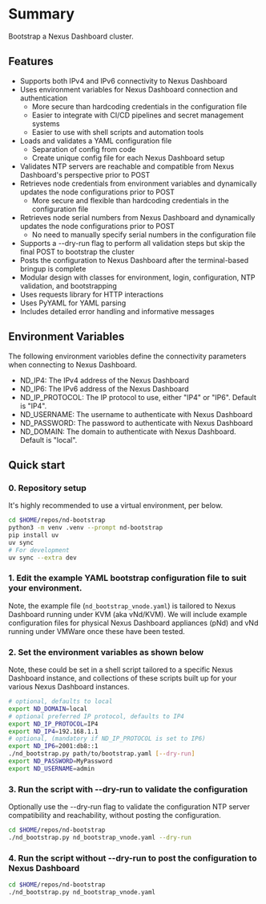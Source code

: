 # Summary

Bootstrap a Nexus Dashboard cluster.

## Features

- Supports both IPv4 and IPv6 connectivity to Nexus Dashboard
- Uses environment variables for Nexus Dashboard connection and authentication
  - More secure than hardcoding credentials in the configuration file
  - Easier to integrate with CI/CD pipelines and secret management systems
  - Easier to use with shell scripts and automation tools
- Loads and validates a YAML configuration file
  - Separation of config from code
  - Create unique config file for each Nexus Dashboard setup
- Validates NTP servers are reachable and compatible from Nexus Dashboard's perspective prior to POST
- Retrieves node credentials from environment variables and dynamically updates the node configurations prior to POST
  - More secure and flexible than hardcoding credentials in the configuration file
- Retrieves node serial numbers from Nexus Dashboard and dynamically updates the node configurations prior to POST
  - No need to manually specify serial numbers in the configuration file
- Supports a --dry-run flag to perform all validation steps but skip the final POST to bootstrap the cluster
- Posts the configuration to Nexus Dashboard after the terminal-based bringup is complete
- Modular design with classes for environment, login, configuration, NTP validation, and bootstrapping
- Uses requests library for HTTP interactions
- Uses PyYAML for YAML parsing
- Includes detailed error handling and informative messages

## Environment Variables

The following environment variobles define the connectivity parameters when connecting to Nexus Dashboard.

- ND_IP4: The IPv4 address of the Nexus Dashboard
- ND_IP6: The IPv6 address of the Nexus Dashboard
- ND_IP_PROTOCOL: The IP protocol to use, either "IP4" or "IP6". Default is "IP4".
- ND_USERNAME: The username to authenticate with Nexus Dashboard
- ND_PASSWORD: The password to authenticate with Nexus Dashboard
- ND_DOMAIN: The domain to authenticate with Nexus Dashboard. Default is "local".

## Quick start

### 0. Repository setup

It's highly recommended to use a virtual environment, per below.

```bash
cd $HOME/repos/nd-bootstrap
python3 -m venv .venv --prompt nd-bootstrap
pip install uv
uv sync
# For development
uv sync --extra dev
```

### 1. Edit the example YAML bootstrap configuration file to suit your environment.

Note, the example file (`nd_bootstrap_vnode.yaml`) is tailored to Nexus Dashboard running under KVM
(aka vNd/KVM).  We will include example configuration files for physical Nexus Dashboard appliances
(pNd) and vNd running under VMWare once these have been tested.

### 2. Set the environment variables as shown below

Note, these could be set in a shell script tailored to a specific Nexus Dashboard instance, and collections
of these scripts built up for your various Nexus Dashboard instances.

```bash
# optional, defaults to local
export ND_DOMAIN=local
# optional preferred IP protocol, defaults to IP4
export ND_IP_PROTOCOL=IP4
export ND_IP4=192.168.1.1
# optional, (mandatory if ND_IP_PROTOCOL is set to IP6)
export ND_IP6=2001:db8::1
./nd_bootstrap.py path/to/bootstrap.yaml [--dry-run]
export ND_PASSWORD=MyPassword
export ND_USERNAME=admin
```

### 3. Run the script with --dry-run to validate the configuration

Optionally use the --dry-run flag to validate the configuration NTP server compatibility and reachability, without
posting the configuration.

```bash
cd $HOME/repos/nd-bootstrap
./nd_bootstrap.py nd_bootstrap_vnode.yaml --dry-run
```

### 4. Run the script without --dry-run to post the configuration to Nexus Dashboard

```bash
cd $HOME/repos/nd-bootstrap
./nd_bootstrap.py nd_bootstrap_vnode.yaml
```
